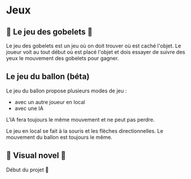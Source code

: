 # Jeux
## :construction: Le jeu des gobelets :construction:
Le jeu des gobelets est un jeu où on doit trouver où est caché l'objet. Le joueur voit au tout début où est placé l'objet et dois essayer de suivre des yeux le mouvement des gobelets pour gagner.

## Le jeu du ballon (béta)
Le jeu du ballon propose plusieurs modes de jeu :
* avec un autre joueur en local
* avec une IA

L'IA fera toujours le même mouvement et ne peut pas perdre. 

Le jeu en local se fait à la souris et les flèches directionnelles. Le mouvement du ballon est toujours le même.

## :construction: Visual novel :construction:
Début du projet :tada:

